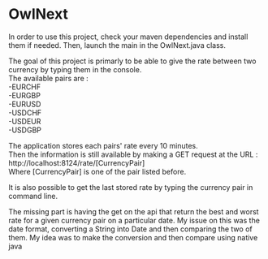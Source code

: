 <h1> OwlNext </h1>

In order to use this project, check your maven dependencies and install them if needed. Then, launch the main in the OwlNext.java class.

The goal of this project is primarly to be able to give the rate between two currency by typing them in the console.</br>
The available pairs are : </br>
-EURCHF</br>
-EURGBP</br>
-EURUSD</br>
-USDCHF</br>
-USDEUR</br>
-USDGBP</br>

The application stores each pairs' rate every 10 minutes.</br>
Then the information is still available by making a GET request at the URL : </br>
http://localhost:8124/rate/[CurrencyPair]  </br>
Where [CurrencyPair] is one of the pair listed before.

It is also possible to get the last stored rate by typing the currency pair in command line.

The missing part is having the get on the api that return the best and worst rate for a given currency pair on a particular date.
My issue on this was the date format, converting a String into Date and then comparing the two of them. 
My idea was to make the conversion and then compare using native java